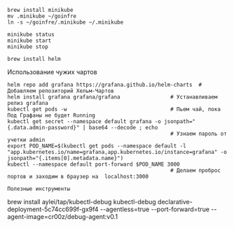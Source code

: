 ```
brew install minikube
mv .minikube ~/goinfre
ln -s ~/goinfre/.minikube ~/.minikube

minikube status
minikube start
minikube stop

brew install helm
```

Использование чужих чартов

```
helm repo add grafana https://grafana.github.io/helm-charts  # Добавляем репозиторий Хельм-Чартов
helm install grafana grafana/grafana                # Устанавливаем релиз grafana
kubectl get pods -w                                 # Пьем чай, пока Под Графаны не будет Running
kubectl get secret --namespace default grafana -o jsonpath="{.data.admin-password}" | base64 --decode ; echo
                                                    # Узнаем пароль от учетки admin
export POD_NAME=$(kubectl get pods --namespace default -l "app.kubernetes.io/name=grafana,app.kubernetes.io/instance=grafana" -o jsonpath="{.items[0].metadata.name}")
kubectl --namespace default port-forward $POD_NAME 3000
                                                    # Делаем проброс портов и заходим в браузер на  localhost:3000

Полезные инструменты

```
brew install aylei/tap/kubectl-debug
kubectl-debug declarative-deployment-5c74cc699f-gx9f4 --agentless=true --port-forward=true --agent-image=cr00z/debug-agent:v0.1
```